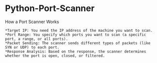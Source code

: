 # Python-Port-Scanner
How a Port Scanner Works

    *Target IP: You need the IP address of the machine you want to scan.
    *Port Range: You specify which ports you want to scan (a specific port, a range, or all ports).
    *Packet Sending: The scanner sends different types of packets (like SYN or UDP) to each port.
    *Response Analysis: Based on the response, the scanner determines whether the port is open, closed, or filtered.
